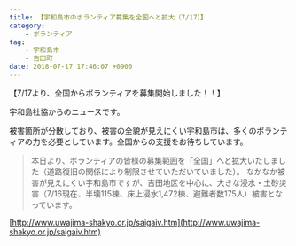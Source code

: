 ```yaml
---
title: 【宇和島市のボランティア募集を全国へと拡大（7/17）】
category:
    - ボランティア
tag:
    - 宇和島市
    - 吉田町
date: 2018-07-17 17:46:07 +0900        
---
```

【7/17より、全国からボランティアを募集開始しました！！】

宇和島社協からのニュースです。

被害箇所が分散しており、被害の全貌が見えにくい宇和島市は、多くのボランティアの力を必要としています。全国からの支援をお待ちしています。

> 本日より、ボランティアの皆様の募集範囲を「全国」へと拡大いたしました（道路復旧の関係により制限させていただいていました）。
> なかなか被害が見えにくい宇和島市ですが、吉田地区を中心に、大きな浸水・土砂災害（7/16現在、半壊115棟、床上浸水1,472棟、避難者数175人）被害となっています。


[http://www.uwajima-shakyo.or.jp/saigaiv.htm](http://www.uwajima-shakyo.or.jp/saigaiv.htm)